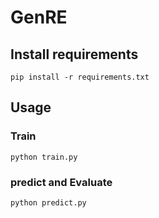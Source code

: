 # GenRE
## Install requirements
    pip install -r requirements.txt
## Usage
### Train
    python train.py
### predict and Evaluate
    python predict.py
